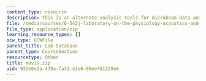 ```yaml
---
content_type: resource
description: This is an alternate analysis tools for microbeam data analysis.
file: /media/courses/6-542j-laboratory-on-the-physiology-acoustics-and-perception-of-speech-fall-2005/933b6e2a479afa3143e688ee781229e6_mavis.zip
file_type: application/zip
learning_resource_types: []
ocw_type: OCWFile
parent_title: Lab Database
parent_type: CourseSection
resourcetype: Other
title: mavis.zip
uid: 933b6e2a-479a-fa31-43e6-88ee781229e6
---
```


